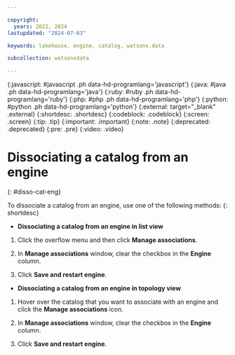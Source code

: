 ```yaml
---

copyright:
  years: 2022, 2024
lastupdated: "2024-07-03"

keywords: lakehouse, engine, catalog, watsonx.data

subcollection: watsonxdata

---
```


{:javascript: #javascript .ph data-hd-programlang='javascript'}
{:java: #java .ph data-hd-programlang='java'}
{:ruby: #ruby .ph data-hd-programlang='ruby'}
{:php: #php .ph data-hd-programlang='php'}
{:python: #python .ph data-hd-programlang='python'}
{:external: target="_blank" .external}
{:shortdesc: .shortdesc}
{:codeblock: .codeblock}
{:screen: .screen}
{:tip: .tip}
{:important: .important}
{:note: .note}
{:deprecated: .deprecated}
{:pre: .pre}
{:video: .video}

# Dissociating a catalog from an engine
{: #disso-cat-eng}

To dissociate a catalog from an engine, use one of the following methods:
{: shortdesc}

- **Dissociating a catalog from an engine in list view**

1. Click the overflow menu and then click **Manage associations**.

2. In **Manage associations** window, clear the checkbox in the **Engine** column.

3. Click **Save and restart engine**.

- **Dissociating a catalog from an engine in topology view**

1. Hover over the catalog that you want to associate with an engine and click the **Manage associations** icon.

2. In **Manage associations** window, clear the checkbox in the **Engine** column.

3. Click **Save and restart engine**.
